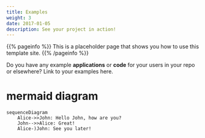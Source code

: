 ```yaml
---
title: Examples
weight: 3
date: 2017-01-05
description: See your project in action!
---
```


{{% pageinfo %}}
This is a placeholder page that shows you how to use this template site.
{{% /pageinfo %}}

Do you have any example **applications** or **code** for your users in your repo
or elsewhere? Link to your examples here.

# mermaid diagram

```mermaid
sequenceDiagram
    Alice->>John: Hello John, how are you?
    John-->>Alice: Great!
    Alice-)John: See you later!
```